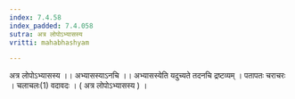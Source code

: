```yaml
---
index: 7.4.58
index_padded: 7.4.058
sutra: अत्र लोपोऽभ्यासस्य
vritti: mahabhashyam

---
```

 अत्र लोपोऽभ्यासस्य ।। अभ्यासस्याऽनचि ।। अभ्यासस्येति यदुच्यते तदनचि द्रष्टव्यम् । पतापतः चराचरः । चलाचलः(1) वदावदः । ( अत्र लोपोऽभ्यासस्य ) । 